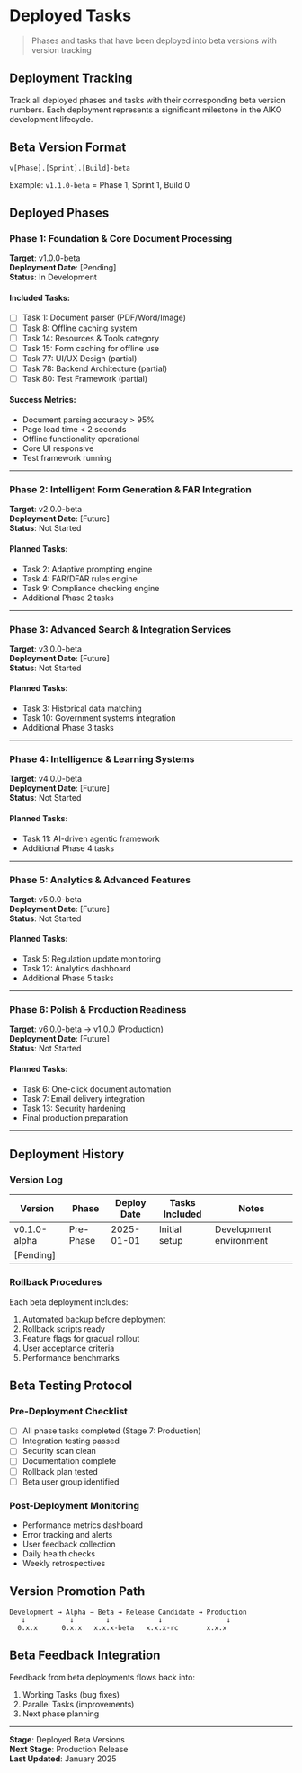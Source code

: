 # Deployed Tasks

> Phases and tasks that have been deployed into beta versions with version tracking

## Deployment Tracking

Track all deployed phases and tasks with their corresponding beta version numbers. Each deployment represents a significant milestone in the AIKO development lifecycle.

## Beta Version Format

`v[Phase].[Sprint].[Build]-beta`

Example: `v1.1.0-beta` = Phase 1, Sprint 1, Build 0

## Deployed Phases

### Phase 1: Foundation & Core Document Processing
**Target**: v1.0.0-beta  
**Deployment Date**: [Pending]  
**Status**: In Development

#### Included Tasks:
- [ ] Task 1: Document parser (PDF/Word/Image)
- [ ] Task 8: Offline caching system
- [ ] Task 14: Resources & Tools category
- [ ] Task 15: Form caching for offline use
- [ ] Task 77: UI/UX Design (partial)
- [ ] Task 78: Backend Architecture (partial)
- [ ] Task 80: Test Framework (partial)

#### Success Metrics:
- Document parsing accuracy > 95%
- Page load time < 2 seconds
- Offline functionality operational
- Core UI responsive
- Test framework running

---

### Phase 2: Intelligent Form Generation & FAR Integration
**Target**: v2.0.0-beta  
**Deployment Date**: [Future]  
**Status**: Not Started

#### Planned Tasks:
- Task 2: Adaptive prompting engine
- Task 4: FAR/DFAR rules engine
- Task 9: Compliance checking engine
- Additional Phase 2 tasks

---

### Phase 3: Advanced Search & Integration Services
**Target**: v3.0.0-beta  
**Deployment Date**: [Future]  
**Status**: Not Started

#### Planned Tasks:
- Task 3: Historical data matching
- Task 10: Government systems integration
- Additional Phase 3 tasks

---

### Phase 4: Intelligence & Learning Systems
**Target**: v4.0.0-beta  
**Deployment Date**: [Future]  
**Status**: Not Started

#### Planned Tasks:
- Task 11: AI-driven agentic framework
- Additional Phase 4 tasks

---

### Phase 5: Analytics & Advanced Features
**Target**: v5.0.0-beta  
**Deployment Date**: [Future]  
**Status**: Not Started

#### Planned Tasks:
- Task 5: Regulation update monitoring
- Task 12: Analytics dashboard
- Additional Phase 5 tasks

---

### Phase 6: Polish & Production Readiness
**Target**: v6.0.0-beta → v1.0.0 (Production)  
**Deployment Date**: [Future]  
**Status**: Not Started

#### Planned Tasks:
- Task 6: One-click document automation
- Task 7: Email delivery integration
- Task 13: Security hardening
- Final production preparation

---

## Deployment History

### Version Log

| Version | Phase | Deploy Date | Tasks Included | Notes |
|---------|-------|-------------|----------------|-------|
| v0.1.0-alpha | Pre-Phase | 2025-01-01 | Initial setup | Development environment |
| [Pending] | | | | |

### Rollback Procedures

Each beta deployment includes:
1. Automated backup before deployment
2. Rollback scripts ready
3. Feature flags for gradual rollout
4. User acceptance criteria
5. Performance benchmarks

## Beta Testing Protocol

### Pre-Deployment Checklist
- [ ] All phase tasks completed (Stage 7: Production)
- [ ] Integration testing passed
- [ ] Security scan clean
- [ ] Documentation complete
- [ ] Rollback plan tested
- [ ] Beta user group identified

### Post-Deployment Monitoring
- Performance metrics dashboard
- Error tracking and alerts
- User feedback collection
- Daily health checks
- Weekly retrospectives

## Version Promotion Path

```
Development → Alpha → Beta → Release Candidate → Production
   ↓           ↓        ↓            ↓                ↓
  0.x.x      0.x.x   x.x.x-beta   x.x.x-rc       x.x.x
```

## Beta Feedback Integration

Feedback from beta deployments flows back into:
1. Working Tasks (bug fixes)
2. Parallel Tasks (improvements)
3. Next phase planning

---

**Stage**: Deployed Beta Versions  
**Next Stage**: Production Release  
**Last Updated**: January 2025